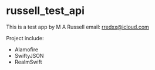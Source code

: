 # russell_test_api

This is a test app by M A Russell
email: rredxx@icloud.com


Project include:
  - Alamofire
  - SwiftyJSON
  - RealmSwift
